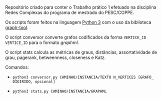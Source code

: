 Repositório criado para conter o Trabalho prático 1 efetuado na disciplina Redes Complexas do programa de mestrado do PESC/COPPE.

Os scripts foram feitos na linguagem [Python 3](www.python.org) com o uso da biblioteca [graph-tool](https://graph-tool.skewed.de/).

O script conversor converte grafos codificados da forma ```VERTICE_ID VERTICE_ID``` para o formato <i>graphml</i>.

O script stats calcula as métricas de graus, distâncias, assortatividade de grau, pagerank, betweenness, closeness e Katz.

Comandos:

  - ```python3 conversor.py CAMINHO/INSTANCIA/TEXTO N_VERTICES [GRAFO_ DIGIRIDO, opcional]```
  
  - ```python3 stats.py CAMINHO/INSTANCIA/GRAPHML```
